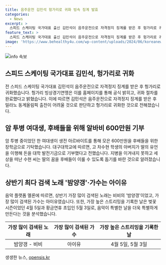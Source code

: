 ```yaml
---
title: 음주운전 김민석 헝가리로 귀화 빙속 징계 발효
categories:
  - News
excerpt: >
  스피드 스케이팅 국가대표 출신 김민석이 음주운전으로 자격정지 징계를 받은 후 헝가리로 귀화했습니다. 한 여대생이 암으로 사망한 뒤 600만원을 아르바이트 수입으로 후배들을 위한 장학금으로 기탁했습니다. 또한, 음악 플랫폼 멜론은 밤양갱이 최다 검색된 노래이고 아이유가 가장 많이 검색된 가수로 조사됐다고 밝혔습니다.
feature_text: >
  스피드 스케이팅 국가대표 출신 김민석이 음주운전으로 자격정지 징계를 받은 후 헝가리로 귀화했습니다. 한 여대생이 암으로 사망한 뒤 600만원을 아르바이트 수입으로 후배들을 위한 장학금으로 기탁했습니다. 또한, 음악 플랫폼 멜론은 밤양갱이 최다 검색된 노래이고 아이유가 가장 많이 검색된 가수로 조사됐다고 밝혔습니다.
image: 'https://www.behealthy4u.com/wp-content/uploads/2024/06/koreanews.jpg'
---
```


<p><img src="https://www.behealthy4u.com/wp-content/uploads/2024/06/koreanews.jpg" alt="info 속보" /></p>

<h2 data-ke-size="size26">스피드 스케이팅 국가대표 김민석, 헝가리로 귀화</h2>

<p data-ke-size="size16">전 스피드 스케이팅 국가대표 김민석이 음주운전으로 자격정지 징계를 받은 후 헝가리로 귀화했습니다. 헝가리 빙상경기연맹은 이를 홈페이지를 통해 공식 밝히고, 귀화 절차를 완료했다고 밝혔습니다. 이에 따르면 김민석은 음주운전으로 자격정지 징계를 받은 후 밀라노 동계올림픽 출전이 어려울 것으로 판단하고 헝가리로 귀화한 것으로 전해졌습니다.</p>

<h2 data-ke-size="size26">암 투병 여대생, 후배들을 위해 알바비 600만원 기부</h2>

<p data-ke-size="size16">암 투병 중이었던 한 여대생이 생전 아르바이트를 통해 모은 600만원을 후배들을 위한 장학금으로 기탁했습니다. 대구대학교에 따르면, 고 차수현 학생의 아버지가 딸의 유언을 이행해 돈을 대학 발전기금으로 기부했다고 전했습니다. 지병을 이겨내지 못하고 세상을 떠난 수현 씨는 딸의 꿈을 후배들이 이룰 수 있도록 돕기를 바란 것으로 알려졌습니다.</p>

<h2 data-ke-size="size26">상반기 최다 검색 노래 '밤양갱'·가수는 아이유</h2>

<p data-ke-size="size16">음악 플랫폼 멜론에 따르면, 상반기 가장 많이 검색된 노래는 비비의 '밤양갱'이었고, 가장 많이 검색된 가수는 아이유였습니다. 또한, 가장 높은 스트리밍을 기록한 날은 벚꽃 시즌이었던 4월 5일과 황금연휴 초입인 5월 3일로, 음악이 특별한 날을 더욱 특별하게 만든다는 것을 분석했습니다.</p>

<table>
    <thead>
        <tr>
            <th style="text-align: center;">가장 많이 검색된 노래</th>
            <th style="text-align: center;">가장 많이 검색된 가수</th>
            <th style="text-align: center;">가장 높은 스트리밍을 기록한 날</th>
        </tr>
    </thead>
    <tbody>
        <tr>
            <td style="text-align: center;">밤양갱 - 비비</td>
            <td style="text-align: center;">아이유</td>
            <td style="text-align: center;">4월 5일, 5월 3일</td>
        </tr>
    </tbody>
</table>
생생한 뉴스, <a href="https://opensis.kr" rel="dofollow">opensis.kr</a>


